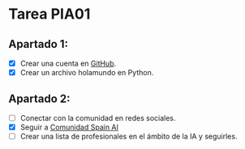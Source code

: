 # Tarea PIA01
## Apartado 1:
- [x] Crear una cuenta en [GitHub](https://github.com/signup).
- [x] Crear un archivo holamundo en Python.

## Apartado 2:
- [ ] Conectar con la comunidad en redes sociales.
- [x] Seguir a [Comunidad Spain AI](https://www.linkedin.com/company/spainai/?originalSubdomain=es)
- [ ] Crear una lista de profesionales en el ámbito de la IA y seguirles.
